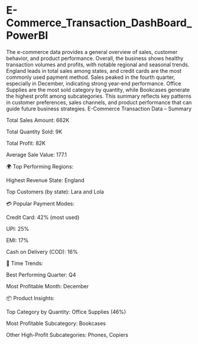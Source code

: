 # E-Commerce_Transaction_DashBoard_PowerBI
The e-commerce data provides a general overview of sales, customer behavior, and product performance. Overall, the business shows healthy transaction volumes and profits, with notable regional and seasonal trends.
England leads in total sales among states, and credit cards are the most commonly used payment method. Sales peaked in the fourth quarter, especially in December, indicating strong year-end performance. Office Supplies are the most sold category by quantity, while Bookcases generate the highest profit among subcategories. This summary reflects key patterns in customer preferences, sales channels, and product performance that can guide future business strategies.
E-Commerce Transaction Data – Summary

Total Sales Amount: 662K

Total Quantity Sold: 9K

Total Profit: 82K

Average Sale Value: 177.1

🌍 Top Performing Regions:

Highest Revenue State: England

Top Customers (by state): Lara and Lola

💳 Popular Payment Modes:

Credit Card: 42% (most used)

UPI: 25%

EMI: 17%

Cash on Delivery (COD): 16%

📅 Time Trends:

Best Performing Quarter: Q4

Most Profitable Month: December

📦 Product Insights:

Top Category by Quantity: Office Supplies (46%)

Most Profitable Subcategory: Bookcases

Other High-Profit Subcategories: Phones, Copiers
